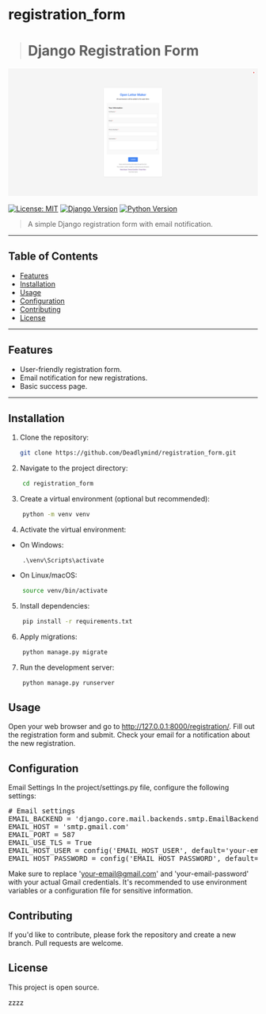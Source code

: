 # registration_form
>
> # Django Registration Form

![Project Image](https://raw.githubusercontent.com/Deadlymind/registration_form/main/readme_image.png)


[![License: MIT](https://img.shields.io/badge/License-MIT-yellow.svg)](https://opensource.org/licenses/MIT)
[![Django Version](https://img.shields.io/badge/Django-4.2-blue.svg)](https://www.djangoproject.com/)
[![Python Version](https://img.shields.io/badge/Python-3.12-blue.svg)](https://www.python.org/)

> A simple Django registration form with email notification.

---

## Table of Contents

- [Features](#features)
- [Installation](#installation)
- [Usage](#usage)
- [Configuration](#configuration)
- [Contributing](#contributing)
- [License](#license)

---

## Features

- User-friendly registration form.
- Email notification for new registrations.
- Basic success page.

---

## Installation

1. Clone the repository:
   ```bash
   git clone https://github.com/Deadlymind/registration_form.git
   ```
2. Navigate to the project directory:
```bash
    cd registration_form
```

3. Create a virtual environment (optional but recommended):
```bash
    python -m venv venv
```

4. Activate the virtual environment:

- On Windows:
```
    .\venv\Scripts\activate
```

- On Linux/macOS:
```bash
    source venv/bin/activate
```

5. Install dependencies:
```bash
    pip install -r requirements.txt
```
6. Apply migrations:
```bash
    python manage.py migrate
```
7. Run the development server:
```bash
    python manage.py runserver
```

## Usage
Open your web browser and go to http://127.0.0.1:8000/registration/.
Fill out the registration form and submit.
Check your email for a notification about the new registration.

## Configuration
Email Settings
In the project/settings.py file, configure the following settings:

<pre>
# Email settings
EMAIL_BACKEND = 'django.core.mail.backends.smtp.EmailBackend'
EMAIL_HOST = 'smtp.gmail.com'
EMAIL_PORT = 587
EMAIL_USE_TLS = True
EMAIL_HOST_USER = config('EMAIL_HOST_USER', default='your-email@gmail.com')
EMAIL_HOST_PASSWORD = config('EMAIL_HOST_PASSWORD', default='your-email-password')
</pre>
Make sure to replace 'your-email@gmail.com' and 'your-email-password' with your actual Gmail credentials. It's recommended to use environment variables or a configuration file for sensitive information.

## Contributing

If you'd like to contribute, please fork the repository and create a new branch. Pull requests are welcome.

## License

This project is open source. 

zzzz
